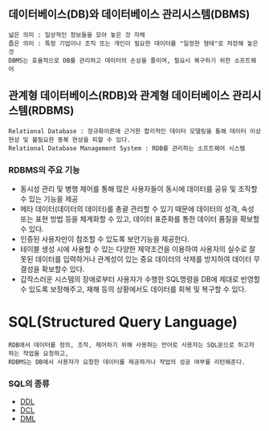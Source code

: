 ## 데이터베이스(DB)와 데이터베이스 관리시스템(DBMS)
    넓은 의미 : 일상적인 정보들을 모아 놓은 것 자체
    좁은 의미 : 특정 기업이나 조직 또는 개인이 필요한 데이터를 "일정한 형태"로 저장해 놓은 것
    DBMS는 효율적으로 DB를 관리하고 데이터의 손상을 줄이며, 필요시 복구하기 위한 소프트웨어

## 관계형 데이터베이스(RDB)와 관계형 데이터베이스 관리시스템(RDBMS)
    Relational Database : 정규화이론에 근거한 합리적인 데이터 모델링을 통해 데이터 이상 현상 및 불필요한 중복 현상을 피할 수 있다.
    Relational Database Management System : RDB를 관리하는 소프트웨어 시스템

### RDBMS의 주요 기능
- 동시성 관리 및 병행 제어를 통해 많은 사용자들이 동시에 데이터를 공유 및 조작할 수 있는 기능을 제공
- 메타 데이터(데이터의 데이터)를 총괄 관리할 수 있기 때문에 데이터의 성격, 속성 또는 표현 방법 등을 체계화할 수 있고, 데이터 표준화를 통한 데이터 품질을 확보할 수 있다. 
- 인증된 사용자만이 참조할 수 있도록 보안기능을 제공한다. 
- 테이블 생성 시에 사용할 수 있는 다양한 제약조건을 이용하여 사용자의 실수로 잘못된 데이터를 입력하거나 관계성이 있는 중요 데이터의 삭제를 방지하여 데이터 무결성을 확보할수 있다. 
- 갑작스러운 시스템의 장애로부터 사용자가 수행한 SQL명령을 DB에 제대로 반영할 수 있도록 보장해주고, 재해 등의 상황에서도 데이터를 회복 및 복구할 수 있다.


# SQL(Structured Query Language)
    RDB에서 데이터를 정의, 조작, 제어하기 위해 사용하는 언어로 사용자는 SQL문으로 하고자 하는 작업을 요청하고,
    RDBMS는 DB에서 사용자가 요청한 데이터를 제공하거나 작업의 성공 여부를 리턴해준다. 

### SQL의 종류 
- [DDL](./DDL.md)
- [DCL](./DCL.md)
- [DML](./DML.md)
